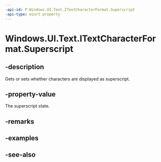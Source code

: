 ```yaml
---
-api-id: P:Windows.UI.Text.ITextCharacterFormat.Superscript
-api-type: winrt property
---
```


<!-- Property syntax
public Windows.UI.Text.FormatEffect Superscript { get;  set; }
-->

# Windows.UI.Text.ITextCharacterFormat.Superscript

## -description
Gets or sets whether characters are displayed as superscript.



## -property-value
The superscript state.

## -remarks

## -examples

## -see-also
